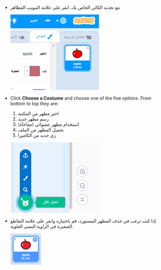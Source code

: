- مع تحديد الكائن الخاص بك، انقر على علامة التبويب المظاهر
    
    ![علامة التبويب مظاهر](images/costumes_tab.png)

- Click **Choose a Costume** and choose one of the five options. From bottom to top they are:
    
    1. اختر مظهر من المكتبة
    2. رسم مظهر جديد
    3. استخدام مظهر عشوائي (مفاجأة)
    4. تحميل المظهر من الملف
    5. زي جديد من الكاميرا
    
    ![اختر موقع](images/choose_location.png)

- إذا كنت ترغب في حذف المظهر المستورد، قم باختياره وانقر على علامة التقاطع الصغيرة في الزاوية اليمنى العلوية.
    
    ![حذف المظهر](images/delete_costume.png)
